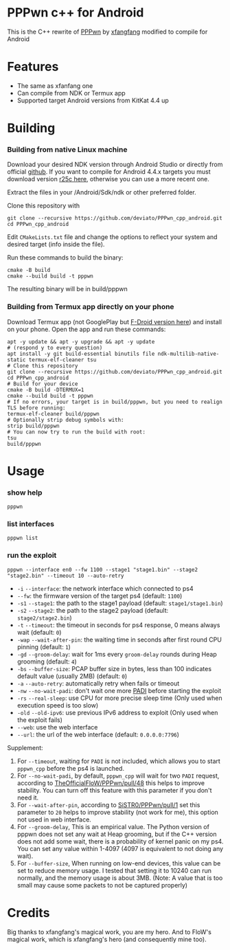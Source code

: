 # PPPwn c++ for Android

This is the C++ rewrite of [PPPwn](https://github.com/TheOfficialFloW/PPPwn) by [xfangfang](https://github.com/xfangfang/PPPwn_cpp) modified to compile for Android

# Features

- The same as xfanfang one
- Can compile from NDK or Termux app
- Supported target Android versions from KitKat 4.4 up

# Building

### Building from native Linux machine

Download your desired NDK version through Android Studio or directly from official [github](https://github.com/android/ndk/releases). If you want to compile for Android 4.4.x targets you must download version [r25c here](https://dl.google.com/android/repository/android-ndk-r25c-linux.zip), otherwise you can use a more recent one.

Extract the files in your <home>/Android/Sdk/ndk or other preferred folder.

Clone this repository with
```shell
git clone --recursive https://github.com/deviato/PPPwn_cpp_android.git
cd PPPwn_cpp_android
```
Edit `CMakeLists.txt` file and change the options to reflect your system and desired target (info inside the file).

Run these commands to build the binary:
```shell
cmake -B build
cmake --build build -t pppwn
```
The resulting binary will be in build/pppwn

### Building from Termux app directly on your phone

Download Termux app (not GooglePlay but [F-Droid version here](https://f-droid.org/repo/com.termux_118.apk)) and install on your phone.
Open the app and run these commands:
```shell
apt -y update && apt -y upgrade && apt -y update
# (respond y to every question)
apt install -y git build-essential binutils file ndk-multilib-native-static termux-elf-cleaner tsu
# Clone this repository
git clone --recursive https://github.com/deviato/PPPwn_cpp_android.git
cd PPPwn_cpp_android
# Build for your device
cmake -B build -DTERMUX=1
cmake --build build -t pppwn
# If no errors, your target is in build/pppwn, but you need to realign TLS before running:
termux-elf-cleaner build/pppwn
# Optionally strip debug symbols with:
strip build/pppwn
# You can now try to run the build with root:
tsu
build/pppwn
```

# Usage

### show help

```shell
pppwn
```

### list interfaces

```shell
pppwn list
```

### run the exploit

```shell
pppwn --interface en0 --fw 1100 --stage1 "stage1.bin" --stage2 "stage2.bin" --timeout 10 --auto-retry
```

- `-i` `--interface`: the network interface which connected to ps4
- `--fw`: the firmware version of the target ps4 (default: `1100`)
- `-s1` `--stage1`: the path to the stage1 payload (default: `stage1/stage1.bin`)
- `-s2` `--stage2`: the path to the stage2 payload (default: `stage2/stage2.bin`)
- `-t` `--timeout`: the timeout in seconds for ps4 response, 0 means always wait (default: `0`)
- `-wap` `--wait-after-pin`: the waiting time in seconds after first round CPU pinning (default: `1`)
- `-gd` `--groom-delay`: wait for 1ms every `groom-delay` rounds during Heap grooming (default: `4`)
- `-bs` `--buffer-size`: PCAP buffer size in bytes, less than 100 indicates default value (usually 2MB) (default: `0`)
- `-a` `--auto-retry`: automatically retry when fails or timeout
- `-nw` `--no-wait-padi`: don't wait one more [PADI](https://en.wikipedia.org/wiki/Point-to-Point_Protocol_over_Ethernet#Client_to_server:_Initiation_(PADI)) before starting the exploit
- `-rs` `--real-sleep`: use CPU for more precise sleep time (Only used when execution speed is too slow)
- `-old` `--old-ipv6`: use previous IPv6 address to exploit (Only used when the exploit fails)
- `--web`: use the web interface
- `--url`: the url of the web interface (default: `0.0.0.0:7796`)

Supplement:

1. For `--timeout`, waiting for `PADI` is not included, which allows you to start `pppwn_cpp` before the ps4 is launched.
2. For `--no-wait-padi`, by default, `pppwn_cpp` will wait for two `PADI` request, according to [TheOfficialFloW/PPPwn/pull/48](https://github.com/TheOfficialFloW/PPPwn/pull/48) this helps to improve stability. You can turn off this feature with this parameter if you don't need it.
3. For `--wait-after-pin`, according to [SiSTR0/PPPwn/pull/1](https://github.com/SiSTR0/PPPwn/pull/1) set this parameter to `20` helps to improve stability (not work for me), this option not used in web interface.
4. For `--groom-delay`, This is an empirical value. The Python version of pppwn does not set any wait at Heap grooming, but if the C++ version does not add some wait, there is a probability of kernel panic on my ps4. You can set any value within 1-4097 (4097 is equivalent to not doing any wait).
5. For `--buffer-size`, When running on low-end devices, this value can be set to reduce memory usage. I tested that setting it to 10240 can run normally, and the memory usage is about 3MB. (Note: A value that is too small may cause some packets to not be captured properly)

# Credits

Big thanks to xfangfang's magical work, you are my hero.
And to FloW's magical work, which is xfangfang's hero (and consequently mine too).
